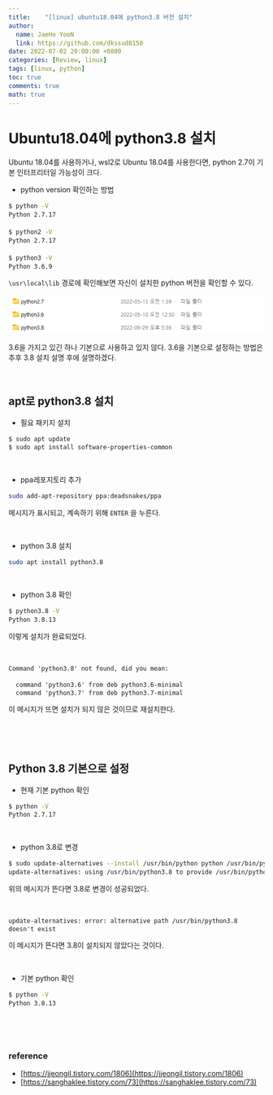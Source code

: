 ```yaml
---
title:    "[linux] ubuntu18.04에 python3.8 버전 설치"
author:
  name: JaeHo YooN
  link: https://github.com/dkssud8150
date: 2022-07-02 20:00:00 +0800
categories: [Review, linux]
tags: [linux, python]
toc: true
comments: true
math: true
---
```


# Ubuntu18.04에 python3.8 설치

Ubuntu 18.04를 사용하거나, wsl2로 Ubuntu 18.04를 사용한다면, python 2.7이 기본 인터프리터일 가능성이 크다.

- python version 확인하는 방법

```bash
$ python -V
Python 2.7.17

$ python2 -V
Python 2.7.17

$ python3 -V
Python 3.6.9
```

`\usr\local\lib` 경로에 확인해보면 자신이 설치한 python 버전을 확인할 수 있다.

<img src="/assets/img/linux/python.png">

3.6을 가지고 있긴 하나 기본으로 사용하고 있지 않다. 3.6을 기본으로 설정하는 방법은 추후 3.8 설치 설명 후에 설명하겠다.

<br>

## apt로 python3.8 설치

- 필요 패키지 설치

```bash
$ sudo apt update
$ sudo apt install software-properties-common
```

<br>

- ppa레포지토리 추가

```bash
sudo add-apt-repository ppa:deadsnakes/ppa
```

메시지가 표시되고, 계속하기 위해 `ENTER` 을 누른다.

<br>

- python 3.8 설치

```bash
sudo apt install python3.8
```

<br>

- python 3.8 확인

```bash
$ python3.8 -V
Python 3.8.13
```

이렇게 설치가 완료되었다.

<br>

```
Command 'python3.8' not found, did you mean:

  command 'python3.6' from deb python3.6-minimal
  command 'python3.7' from deb python3.7-minimal
```

이 메시지가 뜨면 설치가 되지 않은 것이므로 재설치한다.

&nbsp;

&nbsp;

## Python 3.8 기본으로 설정

- 현재 기본 python 확인

```bash
$ python -V
Python 2.7.17
```

&nbsp;

- python 3.8로 변경

```bash
$ sudo update-alternatives --install /usr/bin/python python /usr/bin/python3.8 1
update-alternatives: using /usr/bin/python3.8 to provide /usr/bin/python (python) in auto mode
```

위의 메시지가 뜬다면 3.8로 변경이 성공되었다.

&nbsp;

```
update-alternatives: error: alternative path /usr/bin/python3.8 doesn't exist
```

이 메시지가 뜬다면 3.8이 설치되지 않았다는 것이다.

&nbsp;

- 기본 python 확인

```bash
$ python -V
Python 3.8.13
```

&nbsp;

&nbsp;

### reference

- [https://jjeongil.tistory.com/1806](https://jjeongil.tistory.com/1806)
- [https://sanghaklee.tistory.com/73](https://sanghaklee.tistory.com/73)